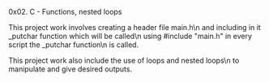 0x02. C - Functions, nested loops

This project work involves creating a header file main.h\n
and including in it _putchar function which will be called\n
using #include "main.h" in every script the _putchar function\n
is called.

This project work also include the use of loops and nested loops\n
to manipulate and give desired outputs.